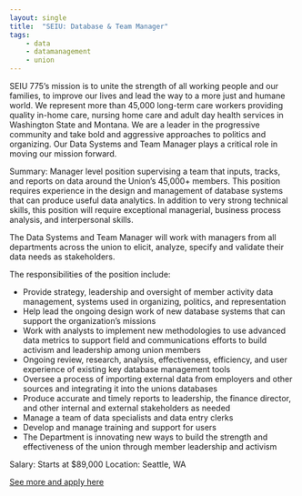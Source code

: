 ```yaml
---
layout: single
title:  "SEIU: Database & Team Manager"
tags: 
    - data
    - datamanagement
    - union
---
```


SEIU 775’s mission is to unite the strength of all working people and our families, to improve our lives and lead the way to a more just and humane world. We represent more than 45,000 long-term care workers providing quality in-home care, nursing home care and adult day health services in Washington State and Montana. We are a leader in the progressive community and take bold and aggressive approaches to politics and organizing. Our Data Systems and Team Manager plays a critical role in moving our mission forward.  

Summary: Manager level position supervising a team that inputs, tracks, and reports on data around the Union’s 45,000+ members. This position requires experience in the design and management of database systems that can produce useful data analytics. In addition to very strong technical skills, this position will require exceptional managerial, business process analysis, and interpersonal skills.  

The Data Systems and Team Manager will work with managers from all departments across the union to elicit, analyze, specify and validate their data needs as stakeholders.  

The responsibilities of the position include:  
* Provide strategy, leadership and oversight of member activity data management, systems used in organizing, politics, and representation  
* Help lead the ongoing design work of new database systems that can support the organization’s missions 
* Work with analysts to implement new methodologies to use advanced data metrics to support field and communications efforts to build activism and leadership among union members 
* Ongoing review, research, analysis, effectiveness, efficiency, and user experience of existing key database management tools  
* Oversee a process of importing external data from employers and other sources and integrating it into the unions databases 
* Produce accurate and timely reports to leadership, the finance director, and other internal and external stakeholders as needed 
* Manage a team of data specialists and data entry clerks 
* Develop and manage training and support for users 
* The Department is innovating new ways to build the strength and effectiveness of the union through member leadership and activism


Salary: Starts at $89,000
Location: Seattle, WA


[See more and apply here](https://workforcenow.adp.com/mascsr/default/mdf/recruitment/recruitment.html?cid=24b6f6f3-6543-4e63-83a0-dc07b7cd758a)
